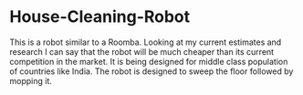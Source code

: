 # House-Cleaning-Robot
This is a robot similar to a Roomba. Looking at my current estimates and research I can say that the robot will be much cheaper than 
its current competition in the market. It is being designed for middle class population of countries like India. The robot is designed
to sweep the floor followed by mopping it.

